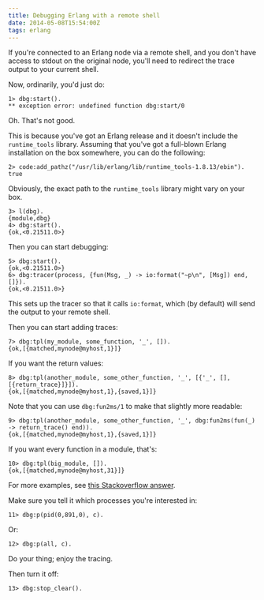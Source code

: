 ```yaml
---
title: Debugging Erlang with a remote shell
date: 2014-05-08T15:54:00Z
tags: erlang
---
```

If you're connected to an Erlang node via a remote shell, and you don't have
access to stdout on the original node, you'll need to redirect the trace output
to your current shell.

Now, ordinarily, you'd just do:

    1> dbg:start().
    ** exception error: undefined function dbg:start/0

Oh. That's not good.

This is because you've got an Erlang release and it doesn't include the
`runtime_tools` library. Assuming that you've got a full-blown Erlang
installation on the box somewhere, you can do the following:

    2> code:add_pathz("/usr/lib/erlang/lib/runtime_tools-1.8.13/ebin").
    true

Obviously, the exact path to the `runtime_tools` library might vary on your
box.

    3> l(dbg).
    {module,dbg}
    4> dbg:start().
    {ok,<0.21511.0>}

Then you can start debugging:

    5> dbg:start().
    {ok,<0.21511.0>}
    6> dbg:tracer(process, {fun(Msg, _) -> io:format("~p\n", [Msg]) end, []}).
    {ok,<0.21511.0>}

This sets up the tracer so that it calls `io:format`, which (by default) will
send the output to your remote shell.

Then you can start adding traces:

    7> dbg:tpl(my_module, some_function, '_', []).
    {ok,[{matched,mynode@myhost,1}]}

If you want the return values:

    8> dbg:tpl(another_module, some_other_function, '_', [{'_', [], [{return_trace}]}]).
    {ok,[{matched,mynode@myhost,1},{saved,1}]}

Note that you can use `dbg:fun2ms/1` to make that slightly more readable:

    9> dbg:tpl(another_module, some_other_function, '_', dbg:fun2ms(fun(_) -> return_trace() end)).
    {ok,[{matched,mynode@myhost,1},{saved,1}]}

If you want every function in a module, that's:

    10> dbg:tpl(big_module, []).
    {ok,[{matched,mynode@myhost,31}]}

For more examples, see [this Stackoverflow answer](https://stackoverflow.com/a/1954980).

Make sure you tell it which processes you're interested in:

    11> dbg:p(pid(0,891,0), c).

Or:

    12> dbg:p(all, c).

Do your thing; enjoy the tracing.

Then turn it off:

    13> dbg:stop_clear().
